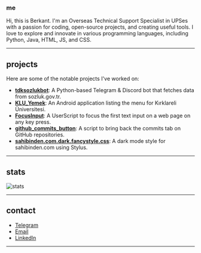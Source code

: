 ### me

Hi, this is Berkant. I'm an Overseas Technical Support Specialist in UPSes with a passion for coding, open-source projects, and creating useful tools. I love to explore and innovate in various programming languages, including Python, Java, HTML, JS, and CSS.

---

## projects
Here are some of the notable projects I've worked on:
- **[tdksozlukbot](https://github.com/berkantkz/tdksozlukbot)**: A Python-based Telegram & Discord bot that fetches data from sozluk.gov.tr.
- **[KLU_Yemek](https://github.com/berkantkz/KLU_Yemek)**: An Android application listing the menu for Kırklareli Üniversitesi.
- **[FocusInput](https://github.com/berkantkz/FocusInput)**: A UserScript to focus the first text input on a web page on any key press.
- **[github_commits_button](https://github.com/berkantkz/github_commits_button)**: A script to bring back the commits tab on GitHub repositories.
- **[sahibinden.com.dark.fancystyle.css](https://github.com/berkantkz/sahibinden.com.dark.fancystyle.css)**: A dark mode style for sahibinden.com using Stylus.

---

## stats
![stats](https://github-readme-stats.vercel.app/api?username=berkantkz&theme=outrun&show_icons=true&hide_border=true&count_private=true)

---

## contact
- [Telegram](https://t.me/berkantkz/)
- [Email](mailto:berkantkorkmaz@outlook.com)
- [LinkedIn](https://www.linkedin.com/in/berkantkz/)

---

